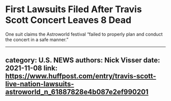 # First Lawsuits Filed After Travis Scott Concert Leaves 8 Dead

One suit claims the Astroworld festival “failed to properly plan and conduct the concert in a safe manner.”

---
category: U.S. NEWS
authors: Nick Visser
date: 2021-11-08
link: https://www.huffpost.com/entry/travis-scott-live-nation-lawsuits-astroworld_n_61887828e4b087e2ef990201
---
